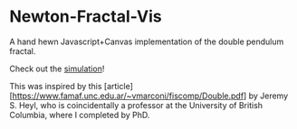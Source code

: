 # Newton-Fractal-Vis
A hand hewn Javascript+Canvas implementation of the double pendulum fractal.

Check out the [simulation](https://djkorchinski.github.io/double-pend-fractal/)!

This was inspired by this [article][https://www.famaf.unc.edu.ar/~vmarconi/fiscomp/Double.pdf] by Jeremy S. Heyl, who is coincidentally a professor at the University of British Columbia, where I completed by PhD. 